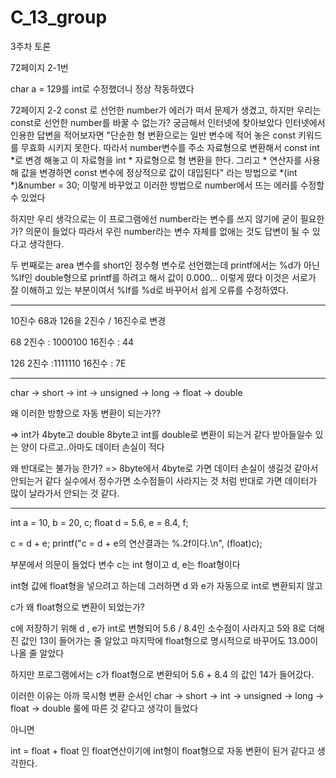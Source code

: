 # C_13_group
3주차 토론


72페이지 2-1번

char a = 129를 int로 수정했더니 정상 작동하였다


72페이지 2-2
const 로 선언한 number가 에러가 떠서 문제가 생겼고, 하지만 우리는 const로 선언한 number를 바꿀 수 없는가? 궁금해서 인터넷에 찾아보았다
인터넷에서 인용한 답변을 적어보자면 
"단순한 형 변환으로는 일반 변수에 적어 놓은 const 키워드를 무효화 시키지 못한다. 따라서 number변수를 주소 자료형으로 변환해서
const int *로 변경 해놓고 이 자료형을 int * 자료형으로 형 변환을 한다. 그리고 * 연산자를 사용해 값을 변경하면
const 변수에 정상적으로 값이 대입된다" 라는 방법으로 
*(int *)&number = 30; 이렇게 바꾸었고 이러한 방법으로 number에서 뜨는 에러를 수정할 수 있었다

하지만 우리 생각으로는 이 프로그램에선 number라는 변수를 쓰지 않기에 굳이 필요한가? 의문이 들었다
따라서 우린 number라는 변수 자체를 없애는 것도 답변이 될 수 있다고 생각한다.

두 번째로는 area 변수를 short인 정수형 변수로 선언했는데 printf에서는 %d가 아닌 %lf인 double형으로 printf를 하려고 해서
값이 0.000... 이렇게 떴다 이것은 서로가 잘 이해하고 있는 부분이여서 %lf를 %d로 바꾸어서 쉽게 오류를 수정하였다.



------------------------------------------------------------------------------------

10진수
68과 126을
2진수 / 16진수로 변경

68
2진수 : 1000100
16진수 : 44



126
2진수 :1111110
16진수 : 7E


----------------------------------------------------------------------------------------


char -> short -> int -> unsigned -> long -> float -> double

왜 이러한 방향으로 자동 변환이 되는가??

=> int가 4byte고 double 8byte고 int를 double로 변환이 되는거 같다 받아들일수 있는 양이 다르고..아마도 데이터 손실이 적다


왜 반대로는 불가능 한가?
=> 8byte에서 4byte로 가면 데이터 손실이 생길것 같아서 안되는거 같다 실수에서 정수가면 소수점들이 사라지는 것 처럼
반대로 가면 데이터가 많이 날라가서 안되는 것 같다.



----------------------------------------------------------------------------------------

int a = 10, b = 20, c;
float d = 5.6, e = 8.4, f;

c = d + e;
printf("c = d + e의 연산결과는 %.2f이다.\n", (float)c);

부분에서 의문이 들었다
변수 c는 int 형이고 d, e는 float형이다

int형 값에 float형을 넣으려고 하는데
그러하면 d 와 e가 자동으로 int로 변환되지 않고

c가 왜 float형으로 변환이 되었는가?

c에 저장하기 위해 d , e가 int로 변형되어 5.6 / 8.4인 소수점이 사라지고 5와 8로 더해진 값인 13이 들어가는 줄 알았고
마지막에 float형으로 명시적으로 바꾸어도 13.00이 나올 줄 알았다

하지만 프로그램에서는 c가 float형으로 변환되어 5.6 + 8.4 의 값인 14가 들어갔다.

이러한 이유는 아까 묵시형 변환 순서인
char -> short -> int -> unsigned -> long -> float -> double 룰에 따른 것 같다고 생각이 들었다

아니면

int = float + float 인 float연산이기에 int형이 float형으로 자동 변환이 된거 같다고 생각한다.
